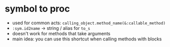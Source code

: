 # symbol to proc
- used for common acts: `calling_object.method_name(&:callable_method)`
- `:sym.id2name` -> string / alias for `to_s`
- doesn't work for methods that take arguments
- main idea: you can use this shortcut when calling methods with blocks